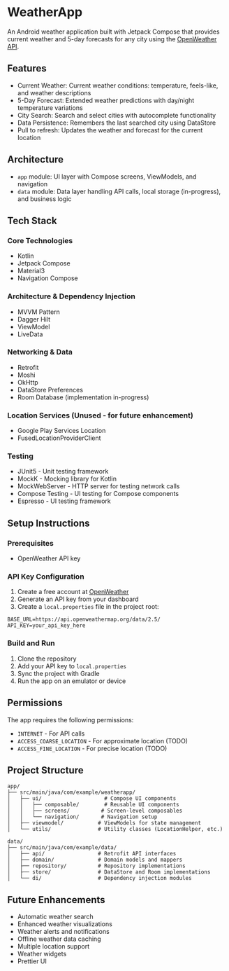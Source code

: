 # WeatherApp
An Android weather application built with Jetpack Compose that provides current weather and 5-day forecasts for any city using the [OpenWeather API](https://openweathermap.org/api).

## Features
- Current Weather: Current weather conditions: temperature, feels-like, and weather descriptions
- 5-Day Forecast: Extended weather predictions with day/night temperature variations
- City Search: Search and select cities with autocomplete functionality
- Data Persistence: Remembers the last searched city using DataStore
- Pull to refresh: Updates the weather and forecast for the current location

## Architecture
- `app` module: UI layer with Compose screens, ViewModels, and navigation
- `data` module: Data layer handling API calls, local storage (in-progress), and business logic

## Tech Stack
### Core Technologies
- Kotlin
- Jetpack Compose
- Material3
- Navigation Compose

### Architecture & Dependency Injection
- MVVM Pattern
- Dagger Hilt
- ViewModel
- LiveData

### Networking & Data
- Retrofit
- Moshi
- OkHttp
- DataStore Preferences
- Room Database (implementation in-progress)

### Location Services (Unused - for future enhancement)
- Google Play Services Location
- FusedLocationProviderClient

### Testing
- JUnit5 - Unit testing framework
- MockK - Mocking library for Kotlin
- MockWebServer - HTTP server for testing network calls
- Compose Testing - UI testing for Compose components
- Espresso - UI testing framework

## Setup Instructions

### Prerequisites
- OpenWeather API key

### API Key Configuration
1. Create a free account at [OpenWeather](https://home.openweathermap.org/users/sign_up)
2. Generate an API key from your dashboard
3. Create a `local.properties` file in the project root:
```properties  
BASE_URL=https://api.openweathermap.org/data/2.5/
API_KEY=your_api_key_here
```  

### Build and Run
1. Clone the repository
2. Add your API key to `local.properties`
3. Sync the project with Gradle
4. Run the app on an emulator or device

## Permissions
The app requires the following permissions:
- `INTERNET` - For API calls
- `ACCESS_COARSE_LOCATION` - For approximate location (TODO)
- `ACCESS_FINE_LOCATION` - For precise location (TODO)

## Project Structure
```  
app/  
├── src/main/java/com/example/weatherapp/  
│   ├── ui/                    # Compose UI components  
│   │   ├── composable/        # Reusable UI components  
│   │   ├── screens/          # Screen-level composables  
│   │   └── navigation/       # Navigation setup  
│   ├── viewmodel/           # ViewModels for state management  
│   └── utils/               # Utility classes (LocationHelper, etc.)  
  
data/  
├── src/main/java/com/example/data/  
│   ├── api/                 # Retrofit API interfaces  
│   ├── domain/              # Domain models and mappers  
│   ├── repository/          # Repository implementations  
│   ├── store/               # DataStore and Room implementations  
│   └── di/                  # Dependency injection modules  
```  

## Future Enhancements
- Automatic weather search
- Enhanced weather visualizations
- Weather alerts and notifications
- Offline weather data caching
- Multiple location support
- Weather widgets
- Prettier UI
